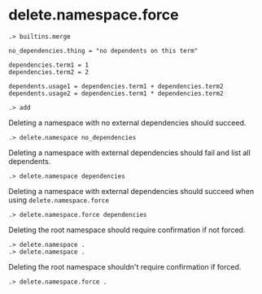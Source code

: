 # delete.namespace.force

```ucm:hide
.> builtins.merge
```

```unison:hide
no_dependencies.thing = "no dependents on this term"

dependencies.term1 = 1
dependencies.term2 = 2

dependents.usage1 = dependencies.term1 + dependencies.term2
dependents.usage2 = dependencies.term1 * dependencies.term2
```

```ucm:hide
.> add
```

Deleting a namespace with no external dependencies should succeed.

```ucm
.> delete.namespace no_dependencies
```

Deleting a namespace with external dependencies should fail and list all dependents.

```ucm:error
.> delete.namespace dependencies
```

Deleting a namespace with external dependencies should succeed when using `delete.namespace.force`

```ucm
.> delete.namespace.force dependencies
```

Deleting the root namespace should require confirmation if not forced.

```ucm
.> delete.namespace .
.> delete.namespace .
```

Deleting the root namespace shouldn't require confirmation if forced.

```ucm
.> delete.namespace.force .
```

